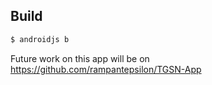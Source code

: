 
## Build
```bash
$ androidjs b
```

Future work on this app will be on https://github.com/rampantepsilon/TGSN-App
